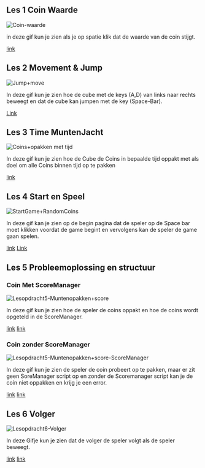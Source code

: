 ## Les 1 Coin Waarde
![Coin-waarde](https://github.com/user-attachments/assets/61dfdfe0-d5cb-4199-984f-c42abd13a202)

in deze gif kun je zien als je op spatie klik dat de waarde van de coin stijgt.

[link](Assets/Scripts/NewBehaviourScript)
## Les 2 Movement & Jump
![Jump+move](https://github.com/user-attachments/assets/3b83b839-af25-402c-830a-da6da7f46fcb)

In deze gif kun je zien hoe de cube met de keys (A,D) van links naar rechts beweegt en dat de cube kan jumpen met de key (Space-Bar).

[Link](Assets/Scripts/PlayerControl)

## Les 3 Time MuntenJacht 
![Coins+opakken met tijd](https://github.com/user-attachments/assets/50251057-1693-4bf9-906e-6e347105af41)

In deze gif kun je zien hoe de Cube  de Coins in bepaalde tijd oppakt met als doel om alle Coins binnen tijd op te pakken 

[link](Assets/Scripts/GameManger)

## Les 4 Start en Speel
![StartGame+RandomCoins](https://github.com/user-attachments/assets/58a547a0-a041-4207-808e-b1992ab7a37f)

In deze gif kan je zien op de begin pagina dat de speler op de Space bar moet klikken voordat de game begint en vervolgens kan de speler de game gaan spelen.

[link](Assets/Scripts/CoinControl)
[Link](Assets/Scripts/SwitchScene)

## Les 5 Probleemoplossing en structuur
### Coin Met ScoreManager
![Lesopdracht5-Muntenopakken+score](https://github.com/user-attachments/assets/2fb43b4f-217e-42d8-a8ed-730df6ce5dbe)

In deze gif kun je zien hoe de speler de coins oppakt en hoe de coins wordt opgeteld in de ScoreManager.

[link](Assets/Scripts/PlayerMove)
[link](Assets/Scripts/ScoreManger)

### Coin zonder ScoreManager

![Lesopdracht5-Muntenopakken+score-ScoreManager](https://github.com/user-attachments/assets/5469017c-3f03-48b4-9a33-cd4757457b18)

In deze gif kun je zien de speler de coin probeert op te pakken, maar er zit geen SoreManager script op en zonder de Scoremanager script kan je de coin niet oppakken en krijg je een error.

[link](Assets/Scripts/PlayerMove)
[link](Assets/Scripts/ScoreManger)


## Les 6 Volger 
![Lesopdracht6-Volger](https://github.com/user-attachments/assets/1fd0a08e-c46b-480e-82b1-317ec9f248fe)

In deze Gifje kun je zien dat de volger de speler volgt als de speler beweegt.

[link](Assets/Scripts/FallowAndReturn)
[link](Assets/Scripts/Les6PlayerMove)

